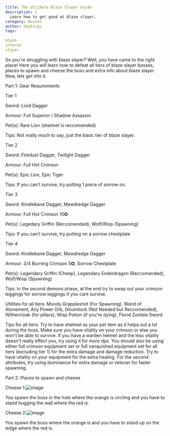 ```yaml {metadata}
title: The Ultimate Blaze Slayer Guide
description: |
  Learn how to get good at blaze slayer.
category: Bosses
author: SkyKings
tags:
  
blaze
inferno
slayer
``` 
So you're struggling with blaze slayer? Well, you have came to the right place! Here you will learn how to defeat all tiers of blaze slayer
bosses, places to spawn and cheese the boss and extra info about blaze slayer. Now, lets get into it.

Part 1: Gear Requirements

Tier 1

Sword: Livid Dagger

Armour: Full Superior / Shadow Assassin

Pet(s): Rare Lion (shelmet is reccomended)

Tips: Not really much to say, just the basic tier of blaze slayer.

Tier 2

Sword: Firedust Dagger, Twilight Dagger

Armour: Full Hot Crimson

Pet(s): Epic Lion, Epic Tiger

Tips: If you can't survive, try putting 1 piece of sorrow on.

Tier 3

Sword: Kindlebane Dagger, Mawdredge Dagger

Armour: Full Hot Crimson 10✪

Pet(s): Legedary Griffin (Reccomended), Wolf/Wisp (Spawning)

Tips: If you can't survive, try putting on a sorrow chestplate

Tier 4

Sword: Kindlebane Dagger, Mawdredge Dagger

Armour: 3/4 Burning Crimson 5✪, Sorrow Chestplate

Pet(s): Legendary Griffin (Cheep), Legendary Enderdragon (Reccomended),  Wolf/Wisp (Spawning)

Tips: In the second demons phase, at the end try to swap out your crimson leggings for sorrow leggings if you cant survive.


Utilities for all tiers: Moody Grappleshot (For Spawning), Wand of Atonement, Any Power Orb, Gloomlock (Not Needed but Reccomended), 
Withercloak (for pillars), Wisp Potion (if you're dying), Florid Zombie Sword


Tips for all tiers: Try to have shelmet as your pet item as it helps out a lot during the boss. Make sure you have vitality on your crimson or 
else you won't be able to survive. If you have a warden helmet and the less vitality doesn't really effect you, try using it for more dps. You
should also be using either full crimson equipment set or full vanquished equipment set for all tiers (excluding tier 1) for the extra damage and 
damage reduction. Try to have vitality on your equipment for the extra healing. For the second attributes, try using dominance for extra damage
or veteran for faster spawning.

Part 2: Places to spawn and cheese

Cheese 1:![image](https://user-images.githubusercontent.com/131566961/235039611-503cf60e-95e2-4e1c-ae8a-4b044d865925.png)

You spawn the boss in the hole where the orange is circling and you have to stand hugging the wall where the red is.

Cheese 2:![image](https://user-images.githubusercontent.com/131566961/235040021-4367aae3-5e2d-4e9c-ae2d-9a683340e52b.png)

You spawn the boss where the orange is and you have to stand up on the ledge where the red is.
